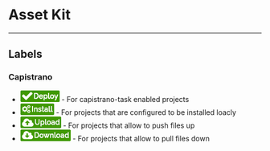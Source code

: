 # Asset Kit
----

## Labels

### Capistrano 

* [![cap-deploy.png](https://raw.githubusercontent.com/bradleydyer/asset-kit/master/labels/capistrano-tasks/cap-deploy.png)](cap-deploy) - For capistrano-task enabled projects
* [![cap-install.png](https://raw.githubusercontent.com/bradleydyer/asset-kit/master/labels/capistrano-tasks/cap-install.png)](cap-install) - For projects that are configured to be installed loacly
* [![cap-upload.png](https://raw.githubusercontent.com/bradleydyer/asset-kit/master/labels/capistrano-tasks/cap-upload.png)](cap-upload) - For projects that allow to push files up
* [![cap-download.png](https://raw.githubusercontent.com/bradleydyer/asset-kit/master/labels/capistrano-tasks/cap-download.png)](cap-download) - For projects that allow to pull files down
